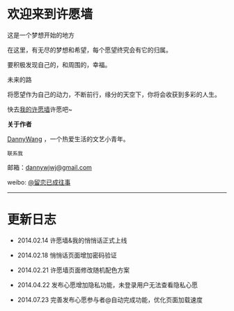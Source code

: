欢迎来到许愿墙
========
这是一个梦想开始的地方

在这里，有无尽的梦想和希望，每个愿望终究会有它的归属。

要积极发现自己的，和周围的，幸福。

未来的路

将愿望作为自己的动力，不断前行，缘分的天空下，你将会收获到多彩的人生。


快去[我的许愿墙](http://igege.net)许愿吧~

**关于作者**

[DannyWang](http://dannywang.coolpage.biz/) ，一个热爱生活的文艺小青年。

`联系我`

邮箱：dannywjwj@gmail.com

weibo: [@留恋已成往事](http://weibo.com/wudixiaojue)
**********

更新日志
========
- 2014.02.14 许愿墙&我的悄悄话正式上线

- 2014.02.18 悄悄话页面增加密码验证

- 2014.02.21 许愿墙页面修改随机配色方案

- 2014.04.22 发布心愿增加隐私功能，未登录用户无法查看隐私心愿

- 2014.07.23 完善发布心愿参与者@自动完成功能，优化页面加载速度